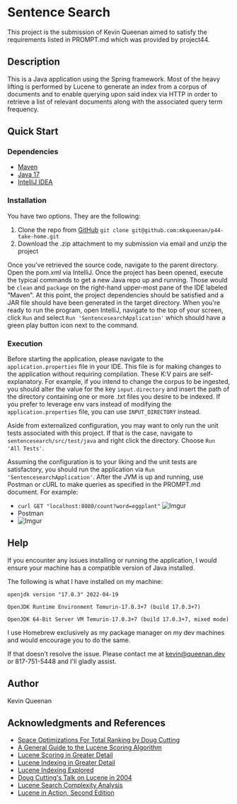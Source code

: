 # Sentence Search

This project is the submission of Kevin Queenan aimed to satisfy the requirements listed in PROMPT.md which was provided
by project44.

## Description

This is a Java application using the Spring framework. Most of the heavy lifting is performed by Lucene to generate an
index from a corpus of documents and to enable querying upon said index via HTTP in order to retrieve a list of relevant
documents along with the associated query term frequency.

## Quick Start

### Dependencies

* [Maven](https://formulae.brew.sh/formula/maven)
* [Java 17](https://formulae.brew.sh/formula/openjdk)
* [IntelliJ IDEA](https://www.jetbrains.com/idea/)

### Installation

You have two options. They are the following:

1. Clone the repo
   from [GitHub](https://github.com/mkqueenan/p44-take-home) ```git clone git@github.com:mkqueenan/p44-take-home.git```
2. Download the .zip attachment to my submission via email and unzip the project

Once you've retrieved the source code, navigate to the parent directory. Open the pom.xml via IntelliJ. Once the project
has been opened, execute the typical commands to get a new Java repo up and running. Those would be ```clean```
and ```package``` on the right-hand upper-most pane of the IDE labeled "Maven". At this point, the project dependencies
should be satisfied and a JAR file should have been generated in the target directory. When you're ready to run the
program, open IntelliJ, navigate to the top of your screen, click ```Run``` and
select ```Run 'SentencesearchApplication'``` which should have a green play button icon next to the command.

### Execution

Before starting the application, please navigate to the ```application.properties``` file in your IDE. This file is for
making changes to the application without requiring compilation. These K:V pairs are self-explanatory. For example, if
you intend to change the corpus to be ingested, you should alter the value for the key ```input.directory``` and insert
the path of the directory containing one or more .txt files you desire to be indexed. If you prefer to leverage env vars
instead of modifying the ```application.properties``` file, you can use ```INPUT_DIRECTORY``` instead.

Aside from externalized configuration, you may want to only run the unit tests associated with this project. If that is
the case, navigate to ```sentencesearch/src/test/java``` and right click the directory. Choose ```Run 'All Tests'```.

Assuming the configuration is to your liking and the unit tests are satisfactory, you should run the application
via ```Run 'SentencesearchApplication'```. After the JVM is up and running, use Postman or cURL to make queries as
specified in the PROMPT.md document. For example:

* ```curl GET "localhost:8080/count?word=eggplant"```
  ![Imgur](https://i.imgur.com/0lEBiON.png)
* Postman
* ![Imgur](https://i.imgur.com/ADsLwMM.png)

## Help

If you encounter any issues installing or running the application, I would ensure your machine has a compatible version
of Java installed.

The following is what I have installed on my machine:

```openjdk version "17.0.3" 2022-04-19```

```OpenJDK Runtime Environment Temurin-17.0.3+7 (build 17.0.3+7)```

```OpenJDK 64-Bit Server VM Temurin-17.0.3+7 (build 17.0.3+7, mixed mode)```

I use Homebrew exclusively as my package manager on my dev machines and would encourage you to do the same.

If that doesn't resolve the issue. Please contact me at kevin@queenan.dev or 817-751-5448 and I'll gladly assist.

## Author

Kevin Queenan

## Acknowledgments and References

* [Space Optimizations For Total Ranking by Doug Cutting](https://www.savar.se//media/1181/space_optimizations_for_total_ranking.pdf)
* [A General Guide to the Lucene Scoring Algorithm](https://lucene.apache.org/core/2_9_4/scoring.html#Algorithm)
* [Lucene Scoring in Greater Detail](https://lucene.apache.org/core/9_2_0/core/org/apache/lucene/search/package-summary.html#scoring)
* [Lucene Indexing in Greater Detail](https://lucene.apache.org/core/9_2_0/core/org/apache/lucene/index/package-summary.html)
* [Lucene Indexing Explored](https://stackoverflow.com/a/43203339)
* [Doug Cutting's Talk on Lucene in 2004](http://lucene.sourceforge.net/talks/pisa/)
* [Lucene Search Complexity Analysis](https://stackoverflow.com/a/12213375)
* [Lucene in Action, Second Edition](https://www.manning.com/books/lucene-in-action-second-edition)